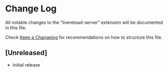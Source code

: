 # Change Log

All notable changes to the "livereload-server" extension will be documented in this file.

Check [Keep a Changelog](http://keepachangelog.com/) for recommendations on how to structure this file.

## [Unreleased]

- Initial release